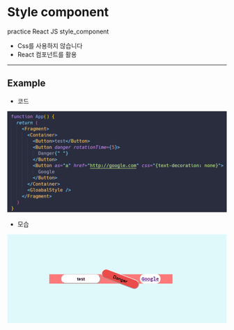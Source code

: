 # Style component

practice React JS style_component

- Css를 사용하지 않습니다
- React 컴포넌트를 활용

----------------

## Example

- 코드

![코드](./src/images/code.png)

- 모습

![RoatationButton](./src/images/rotationbutton.gif)